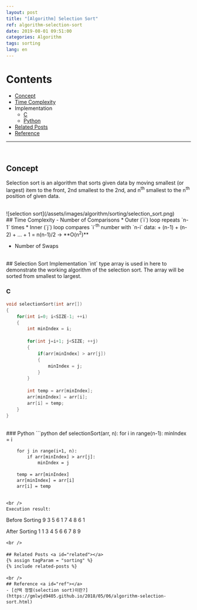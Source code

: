 ```yaml
---
layout: post
title: "[Algorithm] Selection Sort"
ref: algorithm-selection-sort
date: 2019-08-01 09:51:00
categories: Algorithm
tags: sorting
lang: en
---
```


# Contents
- [Concept](#concept)
- [Time Complexity](#timecomp)
- Implementation
  * [C](#c)
  * [Python](#python)
- [Related Posts](#related)
- [Reference](#ref)
<hr />
<br />

## Concept<a id="concept"></a>
Selection sort is an algorithm that sorts given data by moving smallest (or largest) item to the front, 2nd smallest to the 2nd, and n<sup>th</sup> smallest to the n<sup>th</sup> position of given data.

<br />
![selection sort](/assets/images/algorithm/sorting/selection_sort.png)

<br />
## Time Complexity <a id="timecomp"></a>
 - Number of Comparisons
   * Outer (`i`) loop repeats `n-1` times
   * Inner (`j`) loop compares `i`<sup>th</sup> number with `n-i` data:
      + (n-1) + (n-2) + ... + 1 = n(n-1)/2 → **O(n<sup>2</sup>)**

 - Number of Swaps

<br />
## Selection Sort Implementation
`int` type array is used in here to demonstrate the working algorithm of the selection sort.
The array will be sorted from smallest to largest.

### C <a id="c"></a>
```c
void selectionSort(int arr[])
{
	for(int i=0; i<SIZE-1; ++i)
	{
		int minIndex = i;

		for(int j=i+1; j<SIZE; ++j)
		{
			if(arr[minIndex] > arr[j])
			{
				minIndex = j;
			}
		}

		int temp = arr[minIndex];
		arr[minIndex] = arr[i];
		arr[i] = temp;
	}
}
```

<br />
### Python <a id="python"></a>
```python
def selectionSort(arr, n):
	for i in range(n-1):
		minIndex = i
		
		for j in range(i+1, n):
			if arr[minIndex] > arr[j]:
				minIndex = j

		temp = arr[minIndex]
		arr[minIndex] = arr[i]
		arr[i] = temp
```

<br />
Execution result:
```
Before Sorting
 9  3  5  6  1  7  4  8  6  1 

After Sorting
 1  1  3  4  5  6  6  7  8  9 
```
<br />

## Related Posts <a id="related"></a>
{% assign tagParam = "sorting" %}
{% include related-posts %}

<br />
## Reference <a id="ref"></a>
- [선택 정렬(selection sort)이란?](https://gmlwjd9405.github.io/2018/05/06/algorithm-selection-sort.html)
